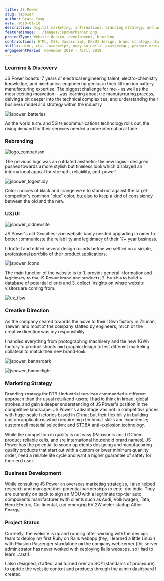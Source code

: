 ```yaml
---
title: JS Power
slug: jspower
author: Grace Yang
date: 2020-01-10
description: Digital marketing, international branding strategy, and website design & development for an industrial manufacturing company.
featuredImage: ../images/jspowerbanner.png
projectType: Website design, development, branding
contributions: HTML, CSS, Javascript, UX/UI design, brand strategy, digital marketing, internationalization
skills: HTML, CSS, Javascript, Ruby on Rails, postgreSQL, product design sprint, Sketch, Figma, Illustrator
engagementPeriod: November 2018 - April 2019
---
```


### Learning & Discovery

JS Power boasts 17 years of electrical engineering talent, electro-chemistry knowledge, and mechanical engineering genius in their lithium ion battery manufacturing expertise. The biggest challenge for me-- as well as the most exciting motivation-- was learning about the manufacturing process, delving a bit deeper into the technical complexities, and understanding their business model and strategy within the industry.

![jspower_batteries](../images/jsp_celltrio.jpg)

As the world turns and 5G telecommunications technology rolls out, the rising demand for their services needed a more international face.


### Rebranding

![logo_comparison](../images/jsp_logo_compare.png)

The previous logo was an outdated aesthetic; the new logos I designed pushed towards a more stylish but timeless look which displayed an international appeal for strength, reliability, and 'power'.

![jspower_logostudy](../images/jsp_logostudy.png)

Color choices of black and orange were to stand out against the target competitor's common "blue" color, but also to keep a kind of consistency between the old and the new.

### UX/UI

![jspower_oldnewsite](../images/jsp_oldsite.png)

JS Power's old Geocities-vibe website badly needed upgrading in order to better communicate the reliability and legitimacy of their 17+ year business.

I drafted and edited several design rounds before we settled on a simple, professional portfolio of their product applications.

![jspower_icons](../images/jsp_icons.png)

The main function of the website is to: 1. provide general information and legitimacy to the JS Power brand and products; 2. be able to build a database of potential clients and 3. collect insights on where website visitors are coming from.

![ux_flow](../images/jsp_ux.png)

### Creative Direction

As the company geared towards the move to their 1Gwh factory in Zhunan, Taiwan, and most of the company staffed by engineers, much of the creative direction was my responsibility.


I handled everything from photographing machinery and the new 1GWh factory to product shoots and graphic design to test different marketing collateral to match their new brand-look.

![jspower_bannerdark](../images/jsp_banner1.png)

![jspower_bannerlight](../images/jsp_banner2.png)

### Marketing Strategy

Branding strategy for B2B / industrial services commanded a different approach than the usual retail/end-users; I had to think in broad, global strokes, and gain a deeper understanding of JS Power's position in the competitive landscape. JS Power's advantage was not in competitive prices with huge-scale factories based in China; but their flexibility in building custom applications which require high technical skills and experience; custom cell material selection; and STOBA anti-explosion technology.

While the competition in quality is not easy (Panasonic and LGChem produce reliable cells, and are international household brand names),  JS Power has the potential to scoop up clients designing and manufacturing quality products that start out with a custom or lower minimum quantity order, need a reliable life cycle and want a higher guarantee of safety for their end user.

### Business Development

While consulting JS Power on overseas marketing strategies, I also helped research and managed their potential partnerships to enter the India. They are currently on track to sign an MOU with a legitimate top-tier auto components manufacturer (with clients such as Audi, Volkswagen, Tata, Hero Electric, Continental, and emerging EV 2Wheeler startup Ather Energy).

### Project Status

Currently, the website is up and running after working with the dev ops team to deploy my first Ruby on Rails webapp (hey, I learned a little Linux!) with Phusion Passenger standalone on the company web server (the server administrator has never worked with deploying Rails webapps, so I had to learn...fast!). 

I also designed, drafted, and turned over an SOP (standards of procedure) to update the website content and products through the admin dashboard I created. 
